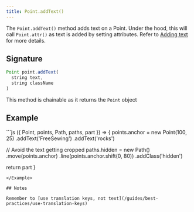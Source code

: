 ```yaml
---
title: Point.addText()
---
```


The `Point.addText()` method adds text on a Point. Under the hood, this will
call `Point.attr()` as text is added by setting attributes. Refer to [Adding
text](/howtos/code/adding-text) for more details.

## Signature

```js
Point point.addText(
  string text,
  string className
)
```

<Tip compact>This method is chainable as it returns the `Point` object</Tip>

## Example

<Example caption="Examples of Point.addText(), compare this to [Point.setText](/reference/api/point/settext)">
```js
({ Point, points, Path, paths, part }) => {
  points.anchor = new Point(100, 25)
    .addText('FreeSewing')
    .addText('rocks')

  // Avoid the text getting cropped
  paths.hidden = new Path()
    .move(points.anchor)
    .line(points.anchor.shift(0, 80))
    .addClass('hidden')


  return part
}
```
</Example>

## Notes

Remember to [use translation keys, not text](/guides/best-practices/use-translation-keys)
